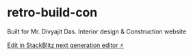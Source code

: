 # retro-build-con

Built for Mr. Divyajit Das. Interior design & Construction website

[Edit in StackBlitz next generation editor ⚡️](https://stackblitz.com/~/github.com/Aditya014/retro-build-con)
